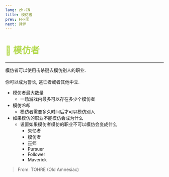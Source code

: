 ```yaml
---
lang: zh-CN
title: 模仿者
prev: FFF团
next: 律师
---
```


# <font color="#b3d94c">👥 <b>模仿者</b></font> <Badge text="Benign" type="tip" vertical="middle"/>

***

模仿者可以使用击杀键去模仿别人的职业.<br><br>
你可以成为警长, 逃亡者或者其他中立.<br>

- 模仿者最大数量
  - 一场游戏内最多可以存在多少个模仿者
- 模仿冷却
  - 模仿者需要多久时间后才可以模仿别人
- 如果模仿的职业不能模仿会成为什么
  - 设置如果模仿者模仿的职业不可以模仿会变成什么
    - 失忆者
    - 模仿者
    - 巫师
    - Pursuer
    - Follower
    - Maverick

> From: TOHRE (Old Amnesiac)
